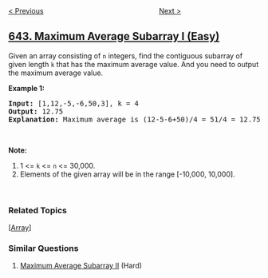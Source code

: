 <!--|This file generated by command(leetcode description); DO NOT EDIT.    |-->
<!--+----------------------------------------------------------------------+-->
<!--|@author    openset <openset.wang@gmail.com>                           |-->
<!--|@link      https://github.com/openset                                 |-->
<!--|@home      https://github.com/tonymontaro/leetcode-hints                        |-->
<!--+----------------------------------------------------------------------+-->

[< Previous](https://github.com/tonymontaro/leetcode-hints/tree/master/problems/design-search-autocomplete-system "Design Search Autocomplete System")
　　　　　　　　　　　　　　　　
[Next >](https://github.com/tonymontaro/leetcode-hints/tree/master/problems/maximum-average-subarray-ii "Maximum Average Subarray II")

## [643. Maximum Average Subarray I (Easy)](https://leetcode.com/problems/maximum-average-subarray-i "子数组最大平均数 I")

<p>Given an array consisting of <code>n</code> integers, find the contiguous subarray of given length <code>k</code> that has the maximum average value. And you need to output the maximum average value.</p>

<p><b>Example 1:</b></p>

<pre>
<b>Input:</b> [1,12,-5,-6,50,3], k = 4
<b>Output:</b> 12.75
<b>Explanation:</b> Maximum average is (12-5-6+50)/4 = 51/4 = 12.75
</pre>

<p>&nbsp;</p>

<p><b>Note:</b></p>

<ol>
	<li>1 &lt;= <code>k</code> &lt;= <code>n</code> &lt;= 30,000.</li>
	<li>Elements of the given array will be in the range [-10,000, 10,000].</li>
</ol>

<p>&nbsp;</p>

### Related Topics
  [[Array](https://github.com/tonymontaro/leetcode-hints/tree/master/tag/array/README.md)]

### Similar Questions
  1. [Maximum Average Subarray II](https://github.com/tonymontaro/leetcode-hints/tree/master/problems/maximum-average-subarray-ii) (Hard)

